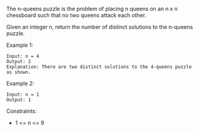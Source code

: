 The n-queens puzzle is the problem of placing n queens on an n x n chessboard such that no two queens attack each other.

Given an integer n, return the number of distinct solutions to the n-queens puzzle.

 

Example 1:

```
Input: n = 4
Output: 2
Explanation: There are two distinct solutions to the 4-queens puzzle as shown.
```

Example 2:
```
Input: n = 1
Output: 1
```

Constraints:

- 1 <= n <= 9